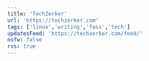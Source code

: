 ```yaml
---
title: 'TechZerker'
url: 'https://techzerker.com'
tags: ['linux','writing','foss','tech']
updatesFeed: 'https://techzerker.com/feed/'
nsfw: false
rss: true
---
```

